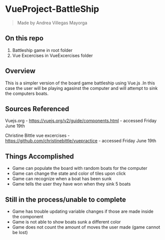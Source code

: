 # VueProject-BattleShip

>Made by Andrea Villegas Mayorga

## On this repo
1. Battleship game in root folder
2. Vue Excercises in VueExcercises folder

## Overview

This is a simpler version of the board game battleship using Vue.js .In this case the user will be playing agasinst the computer and will attempt to sink the computers boats. 

## Sources Referenced
 Vuejs.org - https://vuejs.org/v2/guide/components.html - accessed Friday June 19th
 
 Christine Bittle vue excercises - https://github.com/christinebittle/vuepractice - accessed Friday June 19th

## Things Accomplished
- Game can populate the board with random boats for the computer
- Game can change the state and color of tiles upon click
- Game can recognize when a boat has been sunk
- Game tells the user they have won when they sink 5 boats

## Still in the process/unable to complete
- Game has trouble updating variable changes if those are made inside the component
- Game is not able to show boats sunk a different color
- Game does not count the amount of moves the user made (game cannot be lost)
